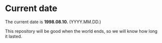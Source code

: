 # Current date

The current date is **1998.08.10.** (YYYY.MM.DD.)

This repository will be good when the world ends, so we will know how long it lasted.